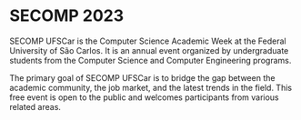 # SECOMP 2023


SECOMP UFSCar is the Computer Science Academic Week at the Federal University of São Carlos. It is an annual event organized by undergraduate students from the Computer Science and Computer Engineering programs.

The primary goal of SECOMP UFSCar is to bridge the gap between the academic community, the job market, and the latest trends in the field. This free event is open to the public and welcomes participants from various related areas.
 
